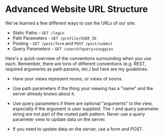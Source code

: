 # Advanced Website URL Structure

We've learned a few different ways to use the URLs of our site:

* Static Paths - `GET /login`
* Path Parameters - `GET /profile/USER_ID`
* Posting - `GET /post/form` and `POST /post/submit`
* Query Parameters - `GET /search?query=snuggies`

Here's a quick overview of the conventions surrounding when you use each.
Remember, there are tons of different conventions (e.g. REST, required arguments as path params, etc.) but here are my guidelines.

*   Have your views represent nouns, or views of nouns.

*   Use path parameters if the thing your viewing has a "name" and the server already knows about it.

*   Use query parameters if there are optional "arguments" to the view, especially if the argument is user supplied.
    The `?` and query parameter string are not part of the routed path pattern.
    Never use a query parameter view to update data on the server.

*   If you need to update data on the server, use a form and POST.
